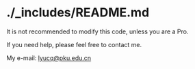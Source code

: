 # ./_includes/README.md

It is not recommended to modify this code, unless you are a Pro.

If you need help, please feel free to contact me.

My e-mail: lyucq@pku.edu.cn
